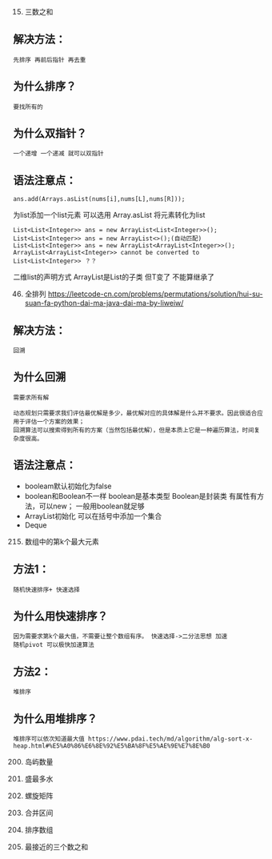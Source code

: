 15. 三数之和
## 解决方法： 
    先排序 再前后指针 再去重
## 为什么排序？ 
    要找所有的
## 为什么双指针？ 
    一个递增 一个递减 就可以双指针
## 语法注意点：
```
ans.add(Arrays.asList(nums[i],nums[L],nums[R]));
```
为list添加一个list元素 可以选用 Array.asList 将元素转化为list
```
List<List<Integer>> ans = new ArrayList<List<Integer>>();
List<List<Integer>> ans = new ArrayList<>();(自动匹配)
List<List<Integer>> ans = new ArrayList<ArrayList<Integer>>();
ArrayList<ArrayList<Integer>> cannot be converted to List<List<Integer>> ？？
```
二维list的声明方式
ArrayList<T>是List<T>的子类
但T变了 不能算继承了

46. 全排列 https://leetcode-cn.com/problems/permutations/solution/hui-su-suan-fa-python-dai-ma-java-dai-ma-by-liweiw/
## 解决方法：
    回溯
## 为什么回溯
    需要求所有解

    动态规划只需要求我们评估最优解是多少，最优解对应的具体解是什么并不要求。因此很适合应用于评估一个方案的效果；
    回溯算法可以搜索得到所有的方案（当然包括最优解），但是本质上它是一种遍历算法，时间复杂度很高。
## 语法注意点：
- booleam默认初始化为false
- boolean和Boolean不一样   boolean是基本类型 Boolean是封装类 有属性有方法，可以new； 一般用boolean就足够
- ArrayList初始化 可以在括号中添加一个集合
- Deque

215. 数组中的第k个最大元素
## 方法1：
    随机快速排序+ 快速选择
## 为什么用快速排序？
    因为需要求第k个最大值，不需要让整个数组有序。 快速选择->二分法思想 加速
    随机pivot 可以极快加速算法
## 方法2： 
    堆排序
## 为什么用堆排序？ 
    堆排序可以依次知道最大值 https://www.pdai.tech/md/algorithm/alg-sort-x-heap.html#%E5%A0%86%E6%8E%92%E5%BA%8F%E5%AE%9E%E7%8E%B0

200. 岛屿数量

11. 盛最多水

54. 螺旋矩阵

56. 合并区间

912. 排序数组

739. 最接近的三个数之和
     